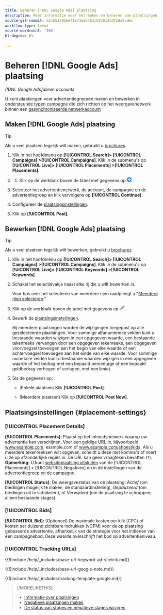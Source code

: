 ```yaml
---
title: Beheren [!DNL Google Ads] plaatsing
description: Meer informatie over het maken en beheren van plaatsingen voor [!DNL Google Ads] ad groepen.
source-git-commit: a24b51405bef1e73ed57b1cb9d012bdfbda9cdec
workflow-type: tm+mt
source-wordcount: '368'
ht-degree: 0%

---
```


# Beheren [!DNL Google Ads] plaatsing

*[!DNL Google Ads]alleen accounts*

U kunt plaatsingen voor advertentiegroepen maken en bewerken in [ondersteunde typen campagne](/help/search-social-commerce/introduction/supported-inventory.md) die zich richten op het weergavenetwerk binnen een [gesynchroniseerde netwerkaccount](/help/search-social-commerce/campaign-management/accounts/ad-network-account-about.md)

## Maken [!DNL Google Ads] plaatsing

>[!TIP]
>
>Als u veel plaatsen tegelijk wilt maken, gebruikt u [brochures](/help/search-social-commerce/campaign-management/bulksheets/bulksheet-about.md).

1. Klik in het hoofdmenu op **[!UICONTROL Search]> [!UICONTROL Campaigns] >[!UICONTROL Campaigns]**. Klik in de submenu&#39;s op **[!UICONTROL Live]> [!UICONTROL Placements] >[!UICONTROL Placements]**.

1. 
   1. Klik op de werkbalk boven de tabel met gegevens op ![Maken](/help/search-social-commerce/assets/add.png "Maken").

1. Selecteer het advertentienetwerk, de account, de campagne en de advertentiegroep en klik vervolgens op **[!UICONTROL Continue]**.

1. Configureer de [plaatsingsinstellingen](#placement-settings).

1. Klik op **[!UICONTROL Post]**.

## Bewerken [!DNL Google Ads] plaatsing

>[!TIP]
>
>Als u veel plaatsen tegelijk wilt bewerken, gebruikt u [brochures](/help/search-social-commerce/campaign-management/bulksheets/bulksheet-about.md).

1. Klik in het hoofdmenu op **[!UICONTROL Search]> [!UICONTROL Campaigns] >[!UICONTROL Campaigns]**. Klik in de submenu&#39;s op **[!UICONTROL Live]> [!UICONTROL Keywords] >[!UICONTROL Keywords]**.

1. Schakel het selectievakje naast elke rij die u wilt bewerken in.

   Voor tips over het selecteren van meerdere rijen raadpleegt u &quot;[Meerdere rijen selecteren](/help/search-social-commerce/common-tasks/navigation-editing-selection/multiple-rows-select.md).&quot;

1. Klik op de werkbalk boven de tabel met gegevens op ![Bewerken](/help/search-social-commerce/assets/edit.png "Bewerken") .

1. Bewerk de [plaatsingsinstellingen](#placement-settings).

   Bij meerdere plaatsingen worden de wijzigingen toegepast op alle geselecteerde plaatsingen. Voor sommige alfanumerieke velden kunt u bestaande waarden wijzigen in een opgegeven waarde, een bestaande tekenreeks vervangen door een opgegeven tekenreeks, een opgegeven voorvoegsel toevoegen aan het begin van elke waarde of een achtervoegsel toevoegen aan het einde van elke waarde. Voor sommige monetaire velden kunt u bestaande waarden wijzigen in een opgegeven waarde of het bedrag met een bepaald percentage of een bepaald geldbedrag verhogen of verlagen, met een limiet.

1. Sla de gegevens op:

   * (Enkele plaatsen) Klik **[!UICONTROL Post]**.

   * (Meerdere plaatsen) Klik op **[!UICONTROL Post Now]**.

## Plaatsingsinstellingen {#placement-settings}

### [!UICONTROL Placement Details]

**[!UICONTROL Placements]:** Plaatst op het inhoudsnetwerk waarop uw advertentie kan verschijnen. Voer een geldige URL in, bijvoorbeeld www.example.com, example.com of www.example.com/shoes/kids. Als u meerdere tekenreeksen wilt opgeven, scheidt u deze met komma&#39;s of voert u ze op afzonderlijke regels in. De URL kan geen vraagteken bevatten (`?`). **Opmerking:** U kunt [websiteplaatsing uitsluiten](placement-negative-create.md) van de [!UICONTROL Placements] > [!UICONTROL Negatives] en in de instellingen van de advertentiegroep en de campagne.

**[!UICONTROL Status]:** De weergavestatus van de plaatsing: *Actief* (om biedingen mogelijk te maken; de standaardinstelling), *Gepauzeerd* (om biedingen uit te schakelen), of *Verwijderd* (om de plaatsing te schrappen; alleen bestaande stages).

### [!UICONTROL Bids]

**[!UICONTROL Bid]:** (Optioneel) De maximale kosten per klik (CPC) of kosten per duizend zichtbare indrukken (vCPM) voor de op plaatsing gebaseerde advertentie, afhankelijk van de strategie voor het indienen van een campagnebod. Deze waarde overschrijft het bod op advertentieniveau.

<!-- If the placement is in a standard optimized portfolio, then the specified bid is applied for one day. Afterward, the optimization capability places bids according to its own calculations. -->

### [!UICONTROL Tracking URLs]

<!-- **[!UICONTROL Base URL]:** -->

{{$include /help/_includes/base-url-keyword-ad-sitelink.md}}

<!-- note -->

{{$include /help/_includes/base-url-google-note.md}}

<!-- **[!UICONTROL Tracking Template]:** -->

{{$include /help/_includes/tracking-template-google.md}}

>[!MORELIKETHIS]
>
>* [Informatie over plaatsingen](placement-about.md)
>* [Negatieve plaatsingen maken](placement-negative-create.md)
>* [De status van stages en negatieve stages wijzigen](placement-status-edit.md)

